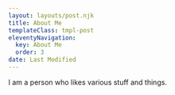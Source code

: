 ```yaml
---
layout: layouts/post.njk
title: About Me
templateClass: tmpl-post
eleventyNavigation:
  key: About Me
  order: 3
date: Last Modified
---
```


I am a person who likes various stuff and things.
